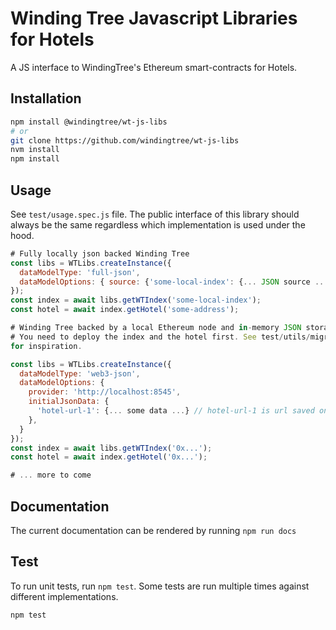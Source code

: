 # Winding Tree Javascript Libraries for Hotels

A JS interface to WindingTree's Ethereum smart-contracts for Hotels.

## Installation

```sh
npm install @windingtree/wt-js-libs
# or
git clone https://github.com/windingtree/wt-js-libs
nvm install
npm install
```

## Usage

See `test/usage.spec.js` file. The public interface of this library
should always be the same regardless which implementation is used
under the hood.

```javascript
# Fully locally json backed Winding Tree
const libs = WTLibs.createInstance({
  dataModelType: 'full-json',
  dataModelOptions: { source: {'some-local-index': {... JSON source ...}}}
});
const index = await libs.getWTIndex('some-local-index');
const hotel = await index.getHotel('some-address');

# Winding Tree backed by a local Ethereum node and in-memory JSON storage
# You need to deploy the index and the hotel first. See test/utils/migrations
for inspiration.

const libs = WTLibs.createInstance({
  dataModelType: 'web3-json',
  dataModelOptions: {
    provider: 'http://localhost:8545',
    initialJsonData: {
      'hotel-url-1': {... some data ...} // hotel-url-1 is url saved on-chain in a hotel
    },
  }
});
const index = await libs.getWTIndex('0x...');
const hotel = await index.getHotel('0x...');

# ... more to come

```

## Documentation

The current documentation can be rendered by running `npm run docs`

## Test

To run unit tests, run `npm test`. Some tests are run multiple times
against different implementations.


```sh
npm test
```

